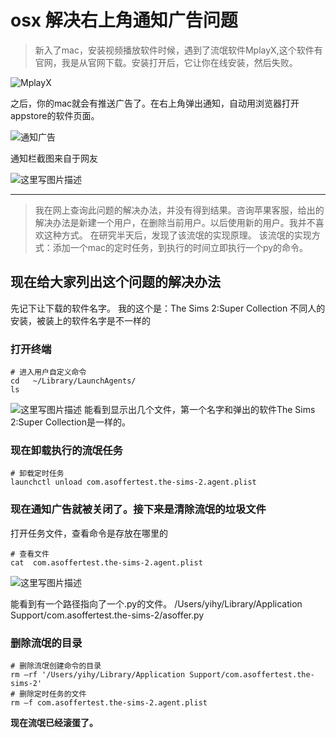 # osx 解决右上角通知广告问题

> 新入了mac，安装视频播放软件时候，遇到了流氓软件MplayX,这个软件有官网，我是从官网下载。安装打开后，它让你在线安装，然后失败。

![MplayX](http://upload-images.jianshu.io/upload_images/2197548-d623c5376de7dcce?imageMogr2/auto-orient/strip%7CimageView2/2/w/1240)

之后，你的mac就会有推送广告了。在右上角弹出通知，自动用浏览器打开appstore的软件页面。

![通知广告](http://upload-images.jianshu.io/upload_images/2197548-128eed03ae85d4c9?imageMogr2/auto-orient/strip%7CimageView2/2/w/1240)

通知栏截图来自于网友

![这里写图片描述](http://upload-images.jianshu.io/upload_images/2197548-9a709c2abb798d07?imageMogr2/auto-orient/strip%7CimageView2/2/w/1240)


----------



> 我在网上查询此问题的解决办法，并没有得到结果。咨询苹果客服，给出的解决办法是新建一个用户，在删除当前用户。以后使用新的用户。我并不喜欢这种方式。
> 在研究半天后，发现了该流氓的实现原理。 该流氓的实现方式：添加一个mac的定时任务，到执行的时间立即执行一个py的命令。



## **现在给大家列出这个问题的解决办法**
先记下让下载的软件名字。
我的这个是：The Sims 2:Super Collection
不同人的安装，被装上的软件名字是不一样的

### **打开终端** 

``` shell
# 进入用户自定义命令
cd   ~/Library/LaunchAgents/
ls
```

![这里写图片描述](http://upload-images.jianshu.io/upload_images/2197548-6aa8b8eb26c583af?imageMogr2/auto-orient/strip%7CimageView2/2/w/1240)
能看到显示出几个文件，第一个名字和弹出的软件The Sims 2:Super Collection是一样的。
### **现在卸载执行的流氓任务**
``` shell
# 卸载定时任务
launchctl unload com.asoffertest.the-sims-2.agent.plist
```
### **现在通知广告就被关闭了。接下来是清除流氓的垃圾文件**
打开任务文件，查看命令是存放在哪里的

``` shell
# 查看文件
cat  com.asoffertest.the-sims-2.agent.plist
```

![这里写图片描述](http://upload-images.jianshu.io/upload_images/2197548-cf2c61d472d1ebea?imageMogr2/auto-orient/strip%7CimageView2/2/w/1240)

能看到有一个路径指向了一个.py的文件。
/Users/yihy/Library/Application Support/com.asoffertest.the-sims-2/asoffer.py

### **删除流氓的目录**
``` shell
# 删除流氓创建命令的目录
rm –rf '/Users/yihy/Library/Application Support/com.asoffertest.the-sims-2'
# 删除定时任务的文件
rm –f com.asoffertest.the-sims-2.agent.plist
```
**现在流氓已经滚蛋了。**
